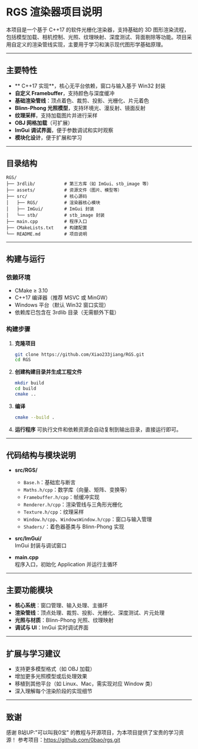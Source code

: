 ﻿# RGS 渲染器项目说明

本项目是一个基于 C++17 的软件光栅化渲染器，支持基础的 3D 图形渲染流程，包括模型加载、相机控制、光照、纹理映射、深度测试、背面剔除等功能。项目采用自定义的渲染管线实现，主要用于学习和演示现代图形学基础原理。

---

## 主要特性

- ** C++17 实现**，核心无平台依赖，窗口与输入基于 Win32 封装
- **自定义 Framebuffer**，支持颜色与深度缓冲
- **基础渲染管线**：顶点着色、裁剪、投影、光栅化、片元着色
- **Blinn-Phong 光照模型**，支持环境光、漫反射、镜面反射
- **纹理采样**，支持加载图片并进行采样
- **OBJ 网格加载**（可扩展）
- **ImGui 调试界面**，便于参数调试和实时观察
- **模块化设计**，便于扩展和学习

---

## 目录结构

```
RGS/
├── 3rdlib/           # 第三方库（如 ImGui、stb_image 等）
├── assets/           # 资源文件（图片、模型等）
├── src/              # 核心源码
│   ├── RGS/          # 渲染器核心模块
│   ├── ImGui/        # ImGui 封装
│   └── stb/          # stb_image 封装
├── main.cpp          # 程序入口
├── CMakeLists.txt    # 构建配置
└── README.md         # 项目说明
```

---

## 构建与运行

### 依赖环境

- CMake ≥ 3.10
- C++17 编译器（推荐 MSVC 或 MinGW）
- Windows 平台（默认 Win32 窗口实现）
- 依赖库已包含在 3rdlib 目录（无需额外下载）

### 构建步骤

1. **克隆项目**
    ```sh
    git clone https://github.com/Xiao233jiang/RGS.git
    cd RGS
    ```
2. **创建构建目录并生成工程文件**
    ```sh
    mkdir build
    cd build
    cmake ..
    ```
3. **编译**
    ```sh
    cmake --build .
    ```
4. **运行程序**
    可执行文件和依赖资源会自动复制到输出目录，直接运行即可。

---

## 代码结构与模块说明

- **src/RGS/**  
  - `Base.h`：基础宏与断言
  - `Maths.h/cpp`：数学库（向量、矩阵、变换等）
  - `Framebuffer.h/cpp`：帧缓冲实现
  - `Renderer.h/cpp`：渲染管线与三角形光栅化
  - `Texture.h/cpp`：纹理采样
  - `Window.h/cpp`、`WindowsWindow.h/cpp`：窗口与输入管理
  - `Shaders/`：着色器基类与 Blinn-Phong 实现

- **src/ImGui/**  
  ImGui 封装与调试窗口

- **main.cpp**  
  程序入口，初始化 Application 并运行主循环

---

## 主要功能模块

- **核心系统**：窗口管理、输入处理、主循环
- **渲染管线**：顶点处理、裁剪、投影、光栅化、深度测试、片元处理
- **光照与材质**：Blinn-Phong 光照、纹理映射
- **调试与 UI**：ImGui 实时调试界面

---

## 扩展与学习建议

- 支持更多模型格式（如 OBJ 加载）
- 增加更多光照模型或后处理效果
- 移植到其他平台（如 Linux、Mac，需实现对应 Window 类）
- 深入理解每个渲染阶段的实现细节

---

## 致谢

感谢 B站UP:"可以叫我0宝" 的教程与开源项目，为本项目提供了宝贵的学习资源！
参考项目：https://github.com/0bao/rgs.git